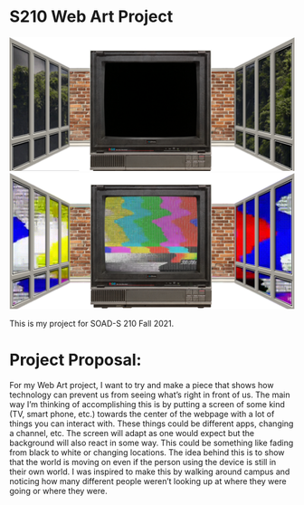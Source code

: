 # S210 Web Art Project

![Main](https://github.com/hypertacos520/S210-Web-Art-Project/blob/master/resources/images/screenshots/off.png?raw=true)
![Crazy](https://github.com/hypertacos520/S210-Web-Art-Project/blob/master/resources/images/screenshots/crazy.png?raw=true)

This is my project for SOAD-S 210 Fall 2021. 

# Project Proposal:

For my Web Art project, I want to try and make a piece that shows how technology can prevent us from seeing what’s right in front of us. The main way I’m thinking of accomplishing this is by putting a screen of some kind (TV, smart phone, etc.) towards the center of the webpage with a lot of things you can interact with. These things could be different apps, changing a channel, etc. The screen will adapt as one would expect but the background will also react in some way. This could be something like fading from black to white or changing locations. The idea behind this is to show that the world is moving on even if the person using the device is still in their own world. I was inspired to make this by walking around campus and noticing how many different people weren’t looking up at where they were going or where they were. 